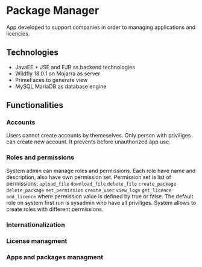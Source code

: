 # Package Manager
App developed to support companies in order to managing applications and licencies.

## Technologies
* JavaEE + JSF and EJB as backend technologies
* Wildfly 18.0.1 on Mojarra as server
* PrimeFaces to generate view
* MySQL MariaDB as database engine

## Functionalities

### Accounts
Users cannot create accounts by themeselves. Only person with priviliges can create new account. It prevents before unauthorized app use.

### Roles and permissions
System admin can manage roles and permissions. Each role have name and description, also have own permission set. Permission set is list of permissions: `upload_file` `download_file` `delete_file` `create_package` `delete_package` `set_permission` `create_user` `view_logs` `get_licence` `add_licence` where permission value is defined by true or false. The default role on system first run is sysadmin who have all priviliges. System allows to create roles with different permissions.

### Internationalization
 
### License managment

### Apps and packages managment
